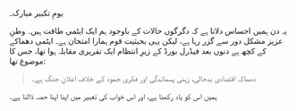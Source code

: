 <!-- 
.. title: یومِ تکبیر مبارک
.. slug: یومِ تکبیر مبارک
.. date: 2014-05-28 10:39:23 UTC+05:00
.. tags: عمومی
.. link: 
.. description: 
.. type: text
-->

یومِ تکبیر مبارک۔

یہ دن ہمیں احساس دلاتا ہے کہ دگرگوں حالات کے باوجود ہم ایک ایٹمی طاقت ہیں۔ وطنِ عزیز مشکل دور سے گزر رہا ہے، لیکن یہی بحیثیت قوم ہمارا امتحان ہے۔ ایٹمی دھماکے کے کچھ ہے دنوں بعد فیڈرل بورڈ کے زیرِ انتظام ایک تقریری مقابلہ ہوا تھا، جس کا موضوع تھا:

> دھماکہ اقتصادی بدحالی، زہنی پسماندگی اور فکری جمود کے خلاف اعلانِ جنگ ہے۔

ہمیں اس کو یاد رکھنا ہے، اور اس خواب کی تعبیر میں اپنا اپنا حصہ ڈالنا ہے۔
